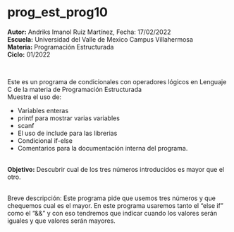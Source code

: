 # prog_est_prog10
<b>Autor:</b> Andriks Imanol Ruiz Martínez, Fecha: 17/02/2022 <br>
<b>Escuela:</b> Universidad del Valle de Mexico Campus Villahermosa <br>
<b>Materia:</b> Programación Estructurada <br>
<b>Ciclo:</b> 01/2022</p>
<br>
<p>Este es un programa de condicionales con operadores lógicos en Lenguaje C de la materia de Programación Estructurada<br>
Muestra el uso de:
  <ul>
    <li>Variables enteras</li>
    <li>printf para mostrar varias variables</li>
    <li>scanf</li>
    <li>El uso de include para las librerias</li>
    <li>Condicional if-else</li>
<li>Comentarios para la documentación interna del programa.</li>
    </ul>
    </p>
<br>
<b>Objetivo:</b> Descubrir cual de los tres números introducidos es mayor que el otro.
<br>
<br>
<p>Breve descripción:
Este programa pide que usemos tres números y que chequemos cual es el mayor. En este programa usaremos tanto el “else if” como el “&&” y con eso tendremos que indicar cuando los valores serán iguales y que valores serán mayores.
<br>
</p>
